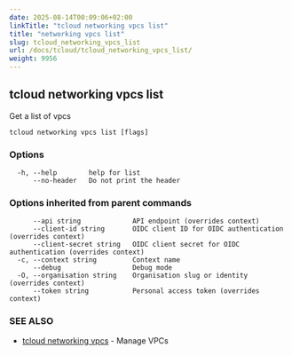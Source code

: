 ```yaml
---
date: 2025-08-14T00:09:06+02:00
linkTitle: "tcloud networking vpcs list"
title: "networking vpcs list"
slug: tcloud_networking_vpcs_list
url: /docs/tcloud/tcloud_networking_vpcs_list/
weight: 9956
---
```

## tcloud networking vpcs list

Get a list of vpcs

```
tcloud networking vpcs list [flags]
```

### Options

```
  -h, --help        help for list
      --no-header   Do not print the header
```

### Options inherited from parent commands

```
      --api string             API endpoint (overrides context)
      --client-id string       OIDC client ID for OIDC authentication (overrides context)
      --client-secret string   OIDC client secret for OIDC authentication (overrides context)
  -c, --context string         Context name
      --debug                  Debug mode
  -O, --organisation string    Organisation slug or identity (overrides context)
      --token string           Personal access token (overrides context)
```

### SEE ALSO

* [tcloud networking vpcs](/docs/tcloud/tcloud_networking_vpcs/)	 - Manage VPCs


